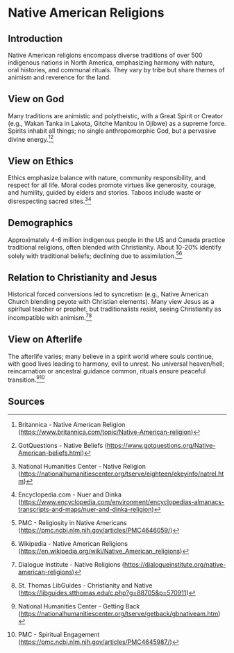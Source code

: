 # Native American Religions

## Introduction
Native American religions encompass diverse traditions of over 500 indigenous nations in North America, emphasizing harmony with nature, oral histories, and communal rituals. They vary by tribe but share themes of animism and reverence for the land.

## View on God
Many traditions are animistic and polytheistic, with a Great Spirit or Creator (e.g., Wakan Tanka in Lakota, Gitche Manitou in Ojibwe) as a supreme force. Spirits inhabit all things; no single anthropomorphic God, but a pervasive divine energy.[^44][^45]

## View on Ethics
Ethics emphasize balance with nature, community responsibility, and respect for all life. Moral codes promote virtues like generosity, courage, and humility, guided by elders and stories. Taboos include waste or disrespecting sacred sites.[^46][^47]

## Demographics
Approximately 4-6 million indigenous people in the US and Canada practice traditional religions, often blended with Christianity. About 10-20% identify solely with traditional beliefs; declining due to assimilation.[^48][^49]

## Relation to Christianity and Jesus
Historical forced conversions led to syncretism (e.g., Native American Church blending peyote with Christian elements). Many view Jesus as a spiritual teacher or prophet, but traditionalists resist, seeing Christianity as incompatible with animism.[^50][^51]

## View on Afterlife
The afterlife varies; many believe in a spirit world where souls continue, with good lives leading to harmony, evil to unrest. No universal heaven/hell; reincarnation or ancestral guidance common, rituals ensure peaceful transition.[^52][^53]

## Sources
[^44]: Britannica - Native American Religion (https://www.britannica.com/topic/Native-American-religion)
[^45]: GotQuestions - Native Beliefs (https://www.gotquestions.org/Native-American-beliefs.html)
[^46]: National Humanities Center - Native Religion (https://nationalhumanitiescenter.org/tserve/eighteen/ekeyinfo/natrel.htm)
[^47]: Encyclopedia.com - Nuer and Dinka (https://www.encyclopedia.com/environment/encyclopedias-almanacs-transcripts-and-maps/nuer-and-dinka-religion)
[^48]: PMC - Religiosity in Native Americans (https://pmc.ncbi.nlm.nih.gov/articles/PMC4646059/)
[^49]: Wikipedia - Native American Religions (https://en.wikipedia.org/wiki/Native_American_religions)
[^50]: Dialogue Institute - Native Religions (https://dialogueinstitute.org/native-american-religions)
[^51]: St. Thomas LibGuides - Christianity and Native (https://libguides.stthomas.edu/c.php?g=88705&p=570911)
[^52]: National Humanities Center - Getting Back (https://nationalhumanitiescenter.org/tserve/getback/gbnativeam.htm)
[^53]: PMC - Spiritual Engagement (https://pmc.ncbi.nlm.nih.gov/articles/PMC4645987/)